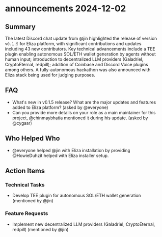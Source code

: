 # announcements 2024-12-02

## Summary

The latest Discord chat update from @jin highlighted the release of version `v0.1.5` for Eliza platform, with significant contributions and updates including 43 new contributors. Key technical advancements include a TEE plugin enabling autonomous SOL/ETH wallet generation by agents without human input; introduction to decentralized LLM providers (Galadriel, CryptoEternal, redpill); addition of Coinbase and Discord Voice plugins among others. A fully-autonomous hackathon was also announced with Eliza stack being used for judging purposes.

## FAQ

- What's new in v0.1.5 release? What are the major updates and features added to Eliza platform? (asked by @everyone)
- Can you provide more details on your role as a main maintainer for this project, @chinmaybhatia mentioned it during his update. (asked by @cygaar)

## Who Helped Who

- @everyone helped @jin with Eliza installation by providing @HowieDuhzit helped with Eliza installer setup.

## Action Items

### Technical Tasks

- Develop TEE plugin for autonomous SOL/ETH wallet generation (mentioned by @jin)

### Feature Requests

- Implement new decentralized LLM providers (Galadriel, CryptoEternal, redpill) (mentioned by @jin)
